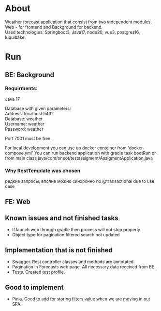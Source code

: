 # About  
  
 Weather forecast application that consist from two independent modules. Web - for frontend and Background for backend.  
 Used technologies: Springboot3, Java17, node20, vue3, postgres16, luquibase.

# Run  
## BE: Background
### Requirments:
Java 17

Database with given parameters:  
Address: localhost:5432  
Database: weather  
Username: weather   
Password: weather

Port 7001 must be free.  

For local development you can use up docker container from 'docker-compose.yml'
You can run backend application with gradle task bootRun or from main class java/com/oneot/testassigment/AssigmentApplication.java
### Why RestTemplate was chosen  
редкие запросы, вполне можно синхронно
no @transactional due to use case  
 
## FE: Web  


## Known issues and not finished tasks
- If launch web through gradle then process will not stop properly
- Object type for pagination filtered search not updated


## Implementation that is not finished
- Swagger. Rest controller classes and methods are annotated.
- Pagination in Forecasts web page. All necessary data received from BE.
- Tests. Created test profile.

## Good to implement
- Pinia. Good to add for storing filters value when we are moving in out SPA.
